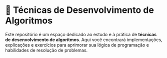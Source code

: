 # 🧠 Técnicas de Desenvolvimento de Algoritmos

Este repositório é um espaço dedicado ao estudo e à prática de **técnicas de desenvolvimento de algoritmos**. Aqui você encontrará implementações, explicações e exercícios para aprimorar sua lógica de programação e habilidades de resolução de problemas.


